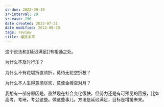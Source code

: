 ```yaml
---
sr-due: 2022-09-19
sr-interval: 29
sr-ease: 296
date created: 2022-07-21
date modified: 2022-08-20
tags: review
title: 增援未来
---
```


这个说法和[[延迟满足]]有相通之处。

为什么不及时行乐？

为什么不有花堪折直须折，莫待无花空折枝？

为什么不人生得意须尽欢，莫使金樽空对月？

我想有一部分原因是，虽然现在社会变化很快，但努力还是有可预见的回报，比如高考，考研，考公这些。做这些事儿，方法是延迟满足，目标是增援未来。
